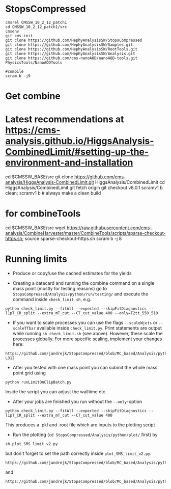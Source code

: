 # StopsCompressed
```
cmsrel CMSSW_10_2_12_patch1
cd CMSSW_10_2_12_patch1/src
cmsenv
git cms-init
git clone https://github.com/HephyAnalysisSW/StopsCompressed
git clone https://github.com/HephyAnalysisSW/Samples.git
git clone https://github.com/HephyAnalysisSW/RootTools.git
git clone https://github.com/HephyAnalysisSW/Analysis.git
git clone https://github.com/cms-nanoAOD/nanoAOD-tools.git PhysicsTools/NanoAODTools

#compile
scram b -j9
```

# Get combine
# Latest recommendations at https://cms-analysis.github.io/HiggsAnalysis-CombinedLimit/#setting-up-the-environment-and-installation
cd $CMSSW_BASE/src
git clone https://github.com/cms-analysis/HiggsAnalysis-CombinedLimit.git HiggsAnalysis/CombinedLimit
cd HiggsAnalysis/CombinedLimit
git fetch origin
git checkout v8.0.1
scramv1 b clean; scramv1 b # always make a clean build


# for combineTools
cd $CMSSW_BASE/src
wget https://raw.githubusercontent.com/cms-analysis/CombineHarvester/master/CombineTools/scripts/sparse-checkout-https.sh; source sparse-checkout-https.sh
scram b -j 8


# Running limits

* Produce or copy/use the cached estimates for the yields

* Creating a datacard and running the combine command on a single mass point (mostly for testing reasons) go to `StopsCompressed/Analysis/python/run/testing/` and execute the command inside `check_limit.sh`, e.g.
```
python check_limit.py --fitAll --expected --skipFitDiagnostics --l1pT_CR_split --extra_mT_cut --CT_cut_value 400 --only=T2tt_550_510
```

* If you want to scale processes you can use the flags `--scaleWjets` or `--scaleTTbar` available inside `check_limit.py`. Print statements are output while running `sh check_limit.sh` (see above). However, these scale the processes globally. For more specific scaling, implement your changes here:
```
https://github.com/jandrejk/StopsCompressed/blob/MC_based/Analysis/python/run/testing/check_limit.py#L302-L312
```

* After you tested with one mass point you can submit the whole mass point grid using 
```
python runLimitOnClipBatch.py
```
Inside the script you can adjust the walltime etc.

* After your jobs are finished you run without the `--only`-option
```
python check_limit.py --fitAll --expected --skipFitDiagnostics --l1pT_CR_split --extra_mT_cut --CT_cut_value 400
```
This produces a .pkl and .root file which are inputs to the plotting script

* Run the plotting (`cd StopsCompressed/Analysis/python/plot/` first) by
```
sh plot_SMS_limit_v2.py
```
but don't forget to set the path correctly inside `plot_SMS_limit_v2.py`:
```
https://github.com/jandrejk/StopsCompressed/blob/MC_based/Analysis/python/plot/plot_SMS_limit_v2.py#L67
```
and
```
https://github.com/jandrejk/StopsCompressed/blob/MC_based/Analysis/python/plot/plot_SMS_limit_v2.py#L82
``` 